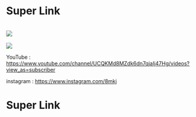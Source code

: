 # Super Link

<br>
<img src="https://c.top4top.net/p_785hzt041.png" />
<br>
<br>
<img src="https://b.top4top.net/p_785zvii51.png" />
<br>

YouTube : https://www.youtube.com/channel/UCQKMd8MZdk6dn7qjaIj47Hg/videos?view_as=subscriber

instagram : https://www.instagram.com/8mkj

# Super Link
